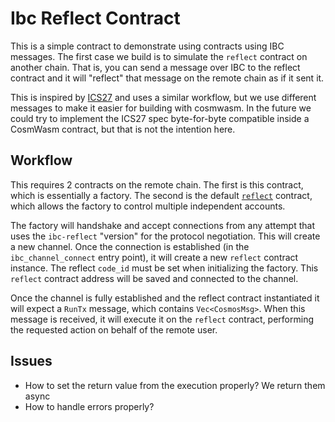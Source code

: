 # Ibc Reflect Contract

This is a simple contract to demonstrate using contracts using IBC messages.
The first case we build is to simulate the `reflect` contract on another
chain. That is, you can send a message over IBC to the reflect contract
and it will "reflect" that message on the remote chain as if it sent it.

This is inspired by [ICS27](https://github.com/chainapsis/cosmos-sdk-interchain-account/tree/master/x/ibc-account/spec)
and uses a similar workflow, but we use different messages to make it easier
for building with cosmwasm. In the future we could try to implement the ICS27
spec byte-for-byte compatible inside a CosmWasm contract, but that is not
the intention here.

## Workflow

This requires 2 contracts on the remote chain. The first is this contract,
which is essentially a factory. The second is the default [`reflect`](../reflect)
contract, which allows the factory to control multiple independent accounts.

The factory will handshake and accept connections from any attempt that
uses the `ibc-reflect` "version" for the protocol negotiation. This will
create a new channel. Once the connection is established (in the
`ibc_channel_connect` entry point), it will create a new `reflect` contract
instance. The reflect `code_id` must be set when initializing the factory.
This `reflect` contract address will be saved and connected to the channel.

Once the channel is fully established and the reflect contract instantiated
it will expect a `RunTx` message, which contains `Vec<CosmosMsg>`. When
this message is received, it will execute it on the `reflect` contract,
performing the requested action on behalf of the remote user.

## Issues

* How to set the return value from the execution properly? We return them
  async
* How to handle errors properly?

